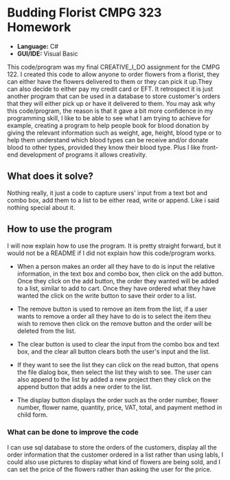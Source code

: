 # Budding Florist CMPG 323 Homework
* **Language:** C#
* **GUI/IDE:** Visual Basic

This code/program was my final CREATIVE_I_DO assignment for the CMPG 122. I created this code to allow anyone to order flowers from a florist, they can either have the flowers delivered to them or they can pick it up.They can also decide to either pay my credit card or EFT. It retrospect it is just another program that can be used in a database to store customer's orders that they will either pick up or have it delivered to them. You may ask why this code/program, the reason is that it gave a bit more confidence in my programming skill, I like to be able to see what I am trying to achieve for example, creating a program to help people book for blood donation by giving the relevant information such as weight, age, height, blood type or to help them understand which blood types can be receive and/or donate blood to other types, provided they know their blood type. Plus I like front-end development of programs it allows creativity.

## What does it solve?
Nothing really, it just a code to capture users' input from a text bot and combo box, add them to a list to be either read, write or append. Like i said nothing special about it.

## How to use the program
I will now explain how to use the program. It is pretty straight forward, but it would not be a README if I did not explain how this code/program works.

* When a person makes an order all they have to do is input the relative information, in the text box and combo box, then click on the add button. Once they click on the add button, the order they wanted will be added to a list, similar to add to cart. Once they have ordered what they have wanted the click on the write button to save their order to a list.

* The remove button is used to remove an item from the list, if a user wants to remove a order all they have to do is to select the item theu wish to remove then click on the remove button and the order will be deleted from the list. 

* The clear button is used to clear the input from the combo box and text box, and the clear all button clears both the user's input and the list.

* If they want to see the list they can click on the read button, that opens the file dialog box, then select the list they wish to see. The user can also append to the list by added a new project then they click on the append button that adds a new order to the list. 

* The display button displays the order such as the order number, flower number, flower name, quantity, price, VAT, total, and payment method in child form. 

### What can be done to improve the code
I can use sql database to store the orders of the customers, display all the order information that the customer ordered in a list rather than using labls, I could also use pictures to display what kind of flowers are being sold, and I can set the price of the flowers rather than asking the user for the price.
